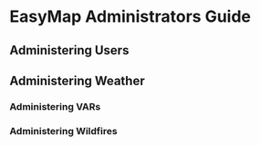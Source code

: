 # EasyMap Administrators Guide

## Administering Users

## Administering Weather

### Administering VARs

### Administering Wildfires



